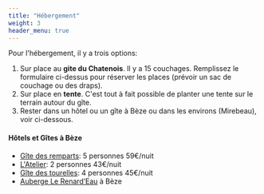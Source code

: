 ```yaml
---
title: "Hébergement"
weight: 3
header_menu: true
---
```


Pour l'hébergement, il y a trois options:

1. Sur place au **gite du Chatenois**. Il y a 15 couchages. Remplissez le formulaire
ci-dessus pour réserver les places (prévoir un sac de couchage ou des draps).
2. Sur place en **tente**. C'est tout à fait possible de planter une tente sur
le terrain autour du gîte.
3. Rester dans un hôtel ou un gîte à Bèze ou dans les environs (Mirebeau), voir
ci-dessous.

#### Hôtels et Gîtes à Bèze

* [Gîte des remparts](https://www.gites-de-france.com/fr/bourgogne-franche-comte/cote-dor/le-gite-des-remparts-21g2089):	5 personnes 59€/nuit
* [L'Atelier](https://www.gites-de-france.com/fr/bourgogne-franche-comte/cote-dor/l-atelier-21g2155):	2 personnes 43€/nuit
* [Gîte des tourelles](https://www.gites-de-france.com/fr/bourgogne-franche-comte/cote-dor/gite-des-tourelles-21g918):	4 personnes 45€/nuit
* [Auberge Le Renard’Eau](https://www.auberge-renardeau.fr/) à Bèze
